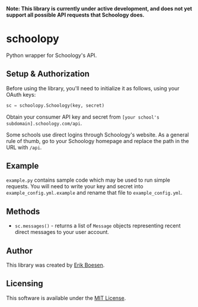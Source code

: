 **Note: This library is currently under active development, and does not yet support all possible API requests that Schoology does.**

# schoolopy
Python wrapper for Schoology's API.

## Setup & Authorization
Before using the library, you'll need to initialize it as follows, using your OAuth keys:

```py
sc = schoolopy.Schoology(key, secret)
```

Obtain your consumer API key and secret from `[your school's subdomain].schoology.com/api`.

Some schools use direct logins through Schoology's website. As a general rule of thumb, go to your Schoology homepage and replace the path in the URL with `/api`.

## Example
`example.py` contains sample code which may be used to run simple requests. You will need to write your key and secret into `example_config.yml.example` and rename that file to `example_config.yml`.

## Methods
* `sc.messages()` - returns a list of `Message` objects representing recent direct messages to your user account.

## Author
This library was created by [Erik Boesen](https://github.com/ErikBoesen).

## Licensing
This software is available under the [MIT License](LICENSE).

